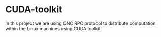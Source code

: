 # CUDA-toolkit
In this project we are using ONC RPC protocol to distribute computation within the Linux machines using CUDA toolkit.
